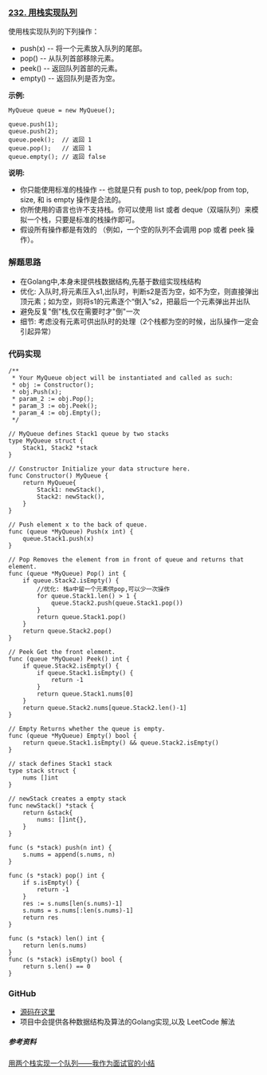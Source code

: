 ### [232. 用栈实现队列](https://leetcode-cn.com/problems/implement-queue-using-stacks/description/)
使用栈实现队列的下列操作：
- push(x) -- 将一个元素放入队列的尾部。
- pop() -- 从队列首部移除元素。
- peek() -- 返回队列首部的元素。
- empty() -- 返回队列是否为空。

**示例:**
```
MyQueue queue = new MyQueue();

queue.push(1);
queue.push(2);
queue.peek();  // 返回 1
queue.pop();   // 返回 1
queue.empty(); // 返回 false
```

**说明:**
- 你只能使用标准的栈操作 -- 也就是只有 push to top, peek/pop from top, size, 和 is empty 操作是合法的。
- 你所使用的语言也许不支持栈。你可以使用 list 或者 deque（双端队列）来模拟一个栈，只要是标准的栈操作即可。
- 假设所有操作都是有效的 （例如，一个空的队列不会调用 pop 或者 peek 操作）。

### 解题思路
- 在Golang中,本身未提供栈数据结构,先基于数组实现栈结构
- 优化: 入队时,将元素压入s1,出队时，判断s2是否为空，如不为空，则直接弹出顶元素；如为空，则将s1的元素逐个“倒入”s2，把最后一个元素弹出并出队
- 避免反复"倒"栈,仅在需要时才"倒"一次
- 细节: 考虑没有元素可供出队时的处理（2个栈都为空的时候，出队操作一定会引起异常）

### 代码实现

```Golang
/**
 * Your MyQueue object will be instantiated and called as such:
 * obj := Constructor();
 * obj.Push(x);
 * param_2 := obj.Pop();
 * param_3 := obj.Peek();
 * param_4 := obj.Empty();
 */

// MyQueue defines Stack1 queue by two stacks
type MyQueue struct {
	Stack1, Stack2 *stack
}

// Constructor Initialize your data structure here.
func Constructor() MyQueue {
	return MyQueue{
		Stack1: newStack(),
		Stack2: newStack(),
	}
}

// Push element x to the back of queue.
func (queue *MyQueue) Push(x int) {
	queue.Stack1.push(x)
}

// Pop Removes the element from in front of queue and returns that element.
func (queue *MyQueue) Pop() int {
	if queue.Stack2.isEmpty() {
		//优化: 栈a中留一个元素供pop,可以少一次操作
		for queue.Stack1.len() > 1 {
			queue.Stack2.push(queue.Stack1.pop())
		}
		return queue.Stack1.pop()
	}
	return queue.Stack2.pop()
}

// Peek Get the front element.
func (queue *MyQueue) Peek() int {
	if queue.Stack2.isEmpty() {
		if queue.Stack1.isEmpty() {
			return -1
		}
		return queue.Stack1.nums[0]
	}
	return queue.Stack2.nums[queue.Stack2.len()-1]
}

// Empty Returns whether the queue is empty.
func (queue *MyQueue) Empty() bool {
	return queue.Stack1.isEmpty() && queue.Stack2.isEmpty()
}

// stack defines Stack1 stack
type stack struct {
	nums []int
}

// newStack creates a empty stack
func newStack() *stack {
	return &stack{
		nums: []int{},
	}
}

func (s *stack) push(n int) {
	s.nums = append(s.nums, n)
}

func (s *stack) pop() int {
	if s.isEmpty() {
		return -1
	}
	res := s.nums[len(s.nums)-1]
	s.nums = s.nums[:len(s.nums)-1]
	return res
}

func (s *stack) len() int {
	return len(s.nums)
}
func (s *stack) isEmpty() bool {
	return s.len() == 0
}
```

### GitHub
- [源码在这里](https://github.com/TomorrowWu/golang-algorithms/blob/master/leetcode/0232.implement-queue-using-stacks/src/queue-by-stacks.go)
- 项目中会提供各种数据结构及算法的Golang实现,以及 LeetCode 解法

##### 参考资料

[用两个栈实现一个队列——我作为面试官的小结](https://www.cnblogs.com/wanghui9072229/archive/2011/11/22/2259391.html)
